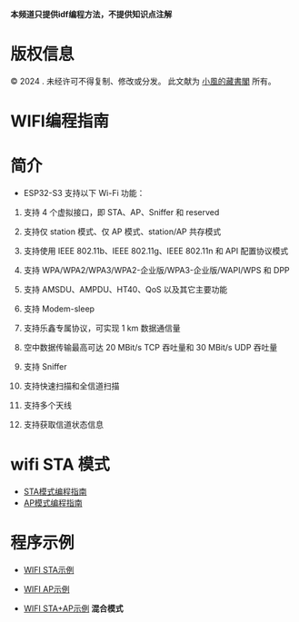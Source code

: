 **本频道只提供idf编程方法，不提供知识点注解**

# 版权信息

 ©  2024 . 未经许可不得复制、修改或分发。 此文献为 [小風的藏書閣](https://t.me/xfp2333)  所有。

# WIFI编程指南

# 简介

- ESP32-S3 支持以下 Wi-Fi 功能：

1. 支持 4 个虚拟接口，即 STA、AP、Sniffer 和 reserved

2. 支持仅 station 模式、仅 AP 模式、station/AP 共存模式

3. 支持使用 IEEE 802.11b、IEEE 802.11g、IEEE 802.11n 和 API 配置协议模式

4. 支持 WPA/WPA2/WPA3/WPA2-企业版/WPA3-企业版/WAPI/WPS 和 DPP

5. 支持 AMSDU、AMPDU、HT40、QoS 以及其它主要功能

6. 支持 Modem-sleep

7. 支持乐鑫专属协议，可实现 1 km 数据通信量

8. 空中数据传输最高可达 20 MBit/s TCP 吞吐量和 30 MBit/s UDP 吞吐量

9. 支持 Sniffer

10. 支持快速扫描和全信道扫描

11. 支持多个天线

12. 支持获取信道状态信息


# wifi STA 模式

- [STA模式编程指南](wifiSTA.md)
- [AP模式编程指南](wifiAP.md)

# 程序示例

- [WIFI STA示例](wifista.c)

- [WIFI AP示例](wifiap.c)

- [WIFI STA+AP示例](wifiapsta.c)  **混合模式**